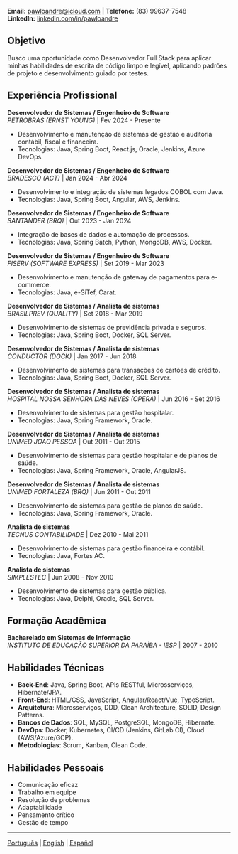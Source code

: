 **Email:** pawloandre@icloud.com | **Telefone:** (83) 99637-7548  
**LinkedIn:** [linkedin.com/in/pawloandre](https://linkedin.com/in/pawloandre)  

## Objetivo
Busco uma oportunidade como Desenvolvedor Full Stack para aplicar minhas habilidades de escrita de código limpo e legível, aplicando padrões de projeto e desenvolvimento guiado por testes.

## Experiência Profissional
**Desenvolvedor de Sistemas / Engenheiro de Software**  
*PETROBRAS (ERNST YOUNG)* | Fev 2024 - Presente
- Desenvolvimento e manutenção de sistemas de gestão e auditoria contábil, fiscal e financeira.
- Tecnologias: Java, Spring Boot, React.js, Oracle, Jenkins, Azure DevOps.

**Desenvolvedor de Sistemas / Engenheiro de Software**  
*BRADESCO (ACT)* | Jan 2024 - Abr 2024
- Desenvolvimento e integração de sistemas legados COBOL com Java.
- Tecnologias: Java, Spring Boot, Angular, AWS, Jenkins.

**Desenvolvedor de Sistemas / Engenheiro de Software**  
*SANTANDER (BRQ)* | Out 2023 - Jan 2024
- Integração de bases de dados e automação de processos.
- Tecnologias: Java, Spring Batch, Python, MongoDB, AWS, Docker.

**Desenvolvedor de Sistemas / Engenheiro de Software**  
*FISERV (SOFTWARE EXPRESS)* | Set 2019 - Mar 2023
- Desenvolvimento e manutenção de gateway de pagamentos para e-commerce.
- Tecnologias: Java, e-SiTef, Carat.

**Desenvolvedor de Sistemas / Analista de sistemas**  
*BRASILPREV (QUALITY)* | Set 2018 - Mar 2019
- Desenvolvimento de sistemas de previdência privada e seguros.
- Tecnologias: Java, Spring Boot, Docker, SQL Server.

**Desenvolvedor de Sistemas / Analista de sistemas**  
*CONDUCTOR (DOCK)* | Jan 2017 - Jun 2018
- Desenvolvimento de sistemas para transações de cartões de crédito.
- Tecnologias: Java, Spring Boot, Docker, SQL Server.

**Desenvolvedor de Sistemas / Analista de sistemas**  
*HOSPITAL NOSSA SENHORA DAS NEVES (OPERA)* | Jun 2016 - Set 2016
- Desenvolvimento de sistemas para gestão hospitalar.
- Tecnologias: Java, Spring Framework, Oracle.

**Desenvolvedor de Sistemas / Analista de sistemas**  
*UNIMED JOAO PESSOA* | Out 2011 - Out 2015
- Desenvolvimento de sistemas para gestão hospitalar e de planos de saúde.
- Tecnologias: Java, Spring Framework, Oracle, AngularJS.

**Desenvolvedor de Sistemas / Analista de sistemas**  
*UNIMED FORTALEZA (BRQ)* | Jun 2011 - Out 2011
- Desenvolvimento de sistemas para gestão de planos de saúde.
- Tecnologias: Java, Spring Framework, Oracle.

**Analista de sistemas**  
*TECNUS CONTABILIDADE* | Dez 2010 - Mai 2011
- Desenvolvimento de sistemas para gestão financeira e contábil.
- Tecnologias: Java, Fortes AC.

**Analista de sistemas**  
*SIMPLESTEC* | Jun 2008 - Nov 2010
- Desenvolvimento de sistemas para gestão pública.
- Tecnologias: Java, Delphi, Oracle, SQL Server.

## Formação Acadêmica
**Bacharelado em Sistemas de Informação**  
*INSTITUTO DE EDUCAÇÃO SUPERIOR DA PARAÍBA - IESP* | 2007 - 2010

## Habilidades Técnicas
- **Back-End**: Java, Spring Boot, APIs RESTful, Microsserviços, Hibernate/JPA.
- **Front-End**: HTML/CSS, JavaScript, Angular/React/Vue, TypeScript.
- **Arquitetura**: Microsserviços, DDD, Clean Architecture, SOLID, Design Patterns.
- **Bancos de Dados**: SQL, MySQL, PostgreSQL, MongoDB, Hibernate.
- **DevOps**: Docker, Kubernetes, CI/CD (Jenkins, GitLab CI), Cloud (AWS/Azure/GCP).
- **Metodologias**: Scrum, Kanban, Clean Code.

## Habilidades Pessoais
- Comunicação eficaz
- Trabalho em equipe
- Resolução de problemas
- Adaptabilidade
- Pensamento crítico
- Gestão de tempo

---
[Português](/pt/) | [English](/en/) | [Español](/es/)
